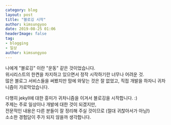 ```yaml
---
category: blog
layout: post
title: "블로깅 시작"
author: kimsungyoo
date: 2019-08-25 01:06
headerImage: false
tag:
- blogging
- 일상
author: kimsungyoo
---
```


나에게 "블로깅" 이란 "운동" 같은 것이었습니다.<br />
위시리스트의 한켠을 차지하고 있으면서 정작 시작하기란 너무나 어려운 것.<br />
많은 블로그 서비스들을 써봤지만 맘에 와닿는 것은 잘 없었고, 직접 개발을 하자니 귀차니즘이 가로막았습니다.

다행히 jekyll에 대한 흥미가 귀차니즘을 이겨서 블로깅을 시작합니다. :)<br />
주제는 주로 일상이나 개발에 대한 것이 되겠지만,<br />
전문적인 내용은 다른 분들이 잘 정리해 주실 것이므로 (절대 귀찮아서가 아님!)<br />
소소한 경험담이 주가 되지 않을까 생각합니다.
